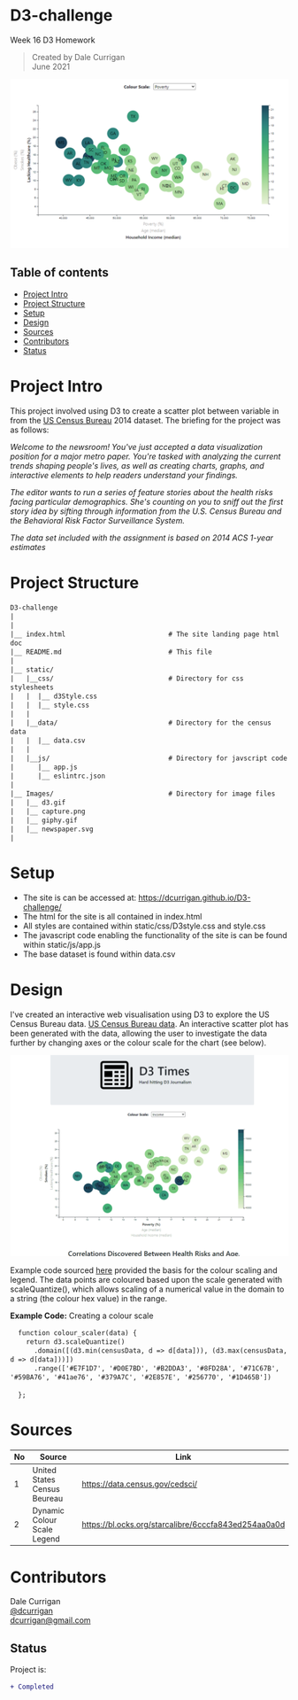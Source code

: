 # D3-challenge
Week 16 D3 Homework

> Created by Dale Currigan  
> June 2021  
  
![D3](/Images/Capture2.png)  

## Table of contents  
* [Project Intro](#Project-Intro)  
* [Project Structure](#Project-Structure)  
* [Setup](#Setup)  
* [Design](#Design) 
* [Sources](#Sources)  
* [Contributors](#Contributors)  
* [Status](#Status)  

# Project Intro
This project involved using D3 to create a scatter plot between variable in from the <a href="https://data.census.gov/cedsci/">US Census Bureau</a> 2014 dataset. The briefing for the project was as follows: 

*Welcome to the newsroom! You've just accepted a data visualization position for a major metro paper. You're tasked with analyzing the current trends shaping people's lives, as well as creating charts, graphs, and interactive elements to help readers understand your findings.*  
  
*The editor wants to run a series of feature stories about the health risks facing particular demographics. She's counting on you to sniff out the first story idea by sifting through information from the U.S. Census Bureau and the Behavioral Risk Factor Surveillance System.*  
  
*The data set included with the assignment is based on 2014 ACS 1-year estimates*  

  
# Project Structure  
```
D3-challenge   
|  
|    
|__ index.html                          # The site landing page html doc
|__ README.md                           # This file
|
|__ static/                              
|   |__css/                             # Directory for css stylesheets
|   |  |__ d3Style.css                              
|   |  |__ style.css                              
|   |
|   |__data/                            # Directory for the census data
|   |  |__ data.csv
|   | 
|   |__js/                              # Directory for javscript code
|      |__ app.js
|      |__ eslintrc.json
|      
|__ Images/                             # Directory for image files
|   |__ d3.gif
|   |__ capture.png
|   |__ giphy.gif
|   |__ newspaper.svg
|
``` 
  
# Setup 
  
* The site is can be accessed at: https://dcurrigan.github.io/D3-challenge/
* The html for the site is all contained in index.html
* All styles are contained within static/css/D3style.css and style.css
* The javascript code enabling the functionality of the site is can be found within static/js/app.js
* The base dataset is found within data.csv   

# Design 
I've created an interactive web visualisation using D3 to explore the US Census Bureau data. <a href="https://data.census.gov/cedsci/">US Census Bureau data</a>. An interactive scatter plot has been generated with the data, allowing the user to investigate the data further by changing axes or the colour scale for the chart (see below).  
  
![D3](/Images/d3.gif)  
  
  
Example code sourced <a href="https://bl.ocks.org/starcalibre/6cccfa843ed254aa0a0d">here</a> provided the basis for the colour scaling and legend. The data points are coloured based upon the scale generated with scaleQuantize(), which allows scaling of a numerical value in the domain to a string (the colour hex value) in the range.    
  
**Example Code:** Creating a colour scale 
```
  function colour_scaler(data) {
    return d3.scaleQuantize()
      .domain([(d3.min(censusData, d => d[data])), (d3.max(censusData, d => d[data]))])  
      .range(['#E7F1D7', '#D0E7BD', '#B2DDA3', '#8FD28A', '#71C67B', '#59BA76', '#41ae76', '#379A7C', '#2E857E', '#256770', '#1D465B'])

  };
```
  
  
# Sources
|No|Source|Link|
|-|-|-|
|1|United States Census Beureau            |https://data.census.gov/cedsci/| 
|2|Dynamic Colour Scale Legend             |https://bl.ocks.org/starcalibre/6cccfa843ed254aa0a0d|

   
# Contributors  
Dale Currigan  
[@dcurrigan](https://github.com/dcurrigan)  
<dcurrigan@gmail.com>


## Status
Project is: 
````diff 
+ Completed
````

